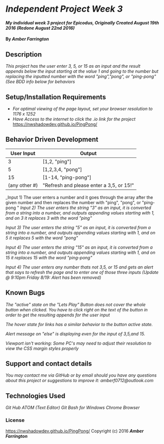 # _Independent Project Week 3_

#### _My individual week 3 project for Epicodus, Originally Created August 19th 2016 (Redone August 22nd 2016)_

#### By _**Amber Farrington**_

## Description

_This project has the user enter 3, 5, or 15 as an input and the result appends below the input starting at the value 1 and going to the number but replacing the inputted number with the word "ping","pong", or "ping-pong"(See BDD info below for behaviors_

## Setup/Installation Requirements

* _For optimal viewing of the page layout, set your browser resolution to 1176 x 1252_
* _Have Access to the internet to click the .io link for the project_
https://nwshadowdev.github.io/PingPong/

## Behavior Driven Development

User Input    | Output  
------------- | -------------
3             | [1,2, "ping"]           
5             | [1,2,3,4, "pong"]
15            | [1-14, "ping-pong"]
(any other #) | "Refresh and please enter a 3,5, or 15!"

_Input 1) The user enters a number and it goes through the array after the given number and then replaces the number with "ping", "pong", or "ping-pong
"
_Input 2) The user enters the string "3" as an input, it is converted from a string into a number, and outputs appending values starting with 1, and on 3 it replaces 3 with the word "ping"_

_Input 3) The user enters the string "5" as an input, it is converted from a string into a number, and outputs appending values starting with 1, and on 5 it replaces 5 with the word "pong"_

_Input 4) The user enters the string "15" as an input, it is converted from a string into a number, and outputs appending values starting with 1, and on 15 it replaces 15 with the word "ping-pong"_

_Input 4) The user enters any number thats not 3,5, or 15 and gets an alert that says to refresh the page and to enter one of those three inputs_ _*(Update @ 9:10pm Friday 8/19: Alert has been removed)*_

## Known Bugs

_The "active" state on the "Lets Play" Button does not cover the whole button when clicked. You have to click right on the text of the button in order to get the resulting appends for the user input_

_The hover state for links has a similar behavior to the button active state._

_Alert message on "else" is displaying even for the input of 3,5,and 15._

_Viewport isn't working: Some PC's may need to adjust their resolution to view the CSS margin styles properly_

## Support and contact details

_You may contact me via GitHub or by email should you have any questions about this project or suggestions to improve it:
amberf0712@outlook.com_

## Technologies Used

_Git Hub_
_ATOM (Text Editor)_
_Git Bash for Windows_
_Chrome Browser_

### License
https://nwshadowdev.github.io/PingPong/
Copyright (c) 2016 **_Amber Farrington_**

